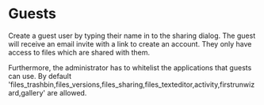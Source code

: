 Guests 
=======

Create a guest user by typing their name in to the sharing dialog. The guest
will receive an email invite with a link to create an account. They only have access
to files which are shared with them.


Furthermore, the administrator has to whitelist the applications that guests can use.
By default 'files_trashbin,files_versions,files_sharing,files_texteditor,activity,firstrunwizard,gallery' are allowed.


